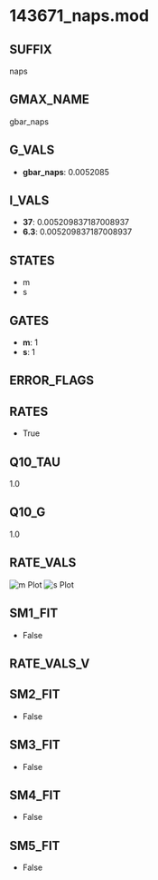 # 143671_naps.mod

## SUFFIX

naps

## GMAX_NAME

gbar_naps

## G_VALS

- **gbar_naps**: 0.0052085

## I_VALS

- **37**: 0.005209837187008937
- **6.3**: 0.005209837187008937

## STATES

- m
- s

## GATES

- **m**: 1
- **s**: 1

## ERROR_FLAGS


## RATES

- True

## Q10_TAU

1.0

## Q10_G

1.0

## RATE_VALS

![m Plot](/Users/pbozelos/Dropbox/icg-Chai-Panos/supermodels/output_markdown_files/Na/143671_naps.mod/images/m.png)
![s Plot](/Users/pbozelos/Dropbox/icg-Chai-Panos/supermodels/output_markdown_files/Na/143671_naps.mod/images/s.png)

## SM1_FIT

- False

## RATE_VALS_V

## SM2_FIT

- False

## SM3_FIT

- False

## SM4_FIT

- False

## SM5_FIT

- False

